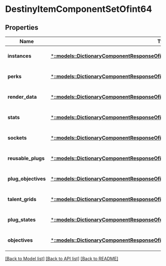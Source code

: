 # DestinyItemComponentSetOfint64

## Properties
Name | Type | Description | Notes
------------ | ------------- | ------------- | -------------
**instances** | [***::models::DictionaryComponentResponseOfint64AndDestinyItemInstanceComponent**](DictionaryComponentResponseOfint64AndDestinyItemInstanceComponent.md) |  | [optional] [default to null]
**perks** | [***::models::DictionaryComponentResponseOfint64AndDestinyItemPerksComponent**](DictionaryComponentResponseOfint64AndDestinyItemPerksComponent.md) |  | [optional] [default to null]
**render_data** | [***::models::DictionaryComponentResponseOfint64AndDestinyItemRenderComponent**](DictionaryComponentResponseOfint64AndDestinyItemRenderComponent.md) |  | [optional] [default to null]
**stats** | [***::models::DictionaryComponentResponseOfint64AndDestinyItemStatsComponent**](DictionaryComponentResponseOfint64AndDestinyItemStatsComponent.md) |  | [optional] [default to null]
**sockets** | [***::models::DictionaryComponentResponseOfint64AndDestinyItemSocketsComponent**](DictionaryComponentResponseOfint64AndDestinyItemSocketsComponent.md) |  | [optional] [default to null]
**reusable_plugs** | [***::models::DictionaryComponentResponseOfint64AndDestinyItemReusablePlugsComponent**](DictionaryComponentResponseOfint64AndDestinyItemReusablePlugsComponent.md) |  | [optional] [default to null]
**plug_objectives** | [***::models::DictionaryComponentResponseOfint64AndDestinyItemPlugObjectivesComponent**](DictionaryComponentResponseOfint64AndDestinyItemPlugObjectivesComponent.md) |  | [optional] [default to null]
**talent_grids** | [***::models::DictionaryComponentResponseOfint64AndDestinyItemTalentGridComponent**](DictionaryComponentResponseOfint64AndDestinyItemTalentGridComponent.md) |  | [optional] [default to null]
**plug_states** | [***::models::DictionaryComponentResponseOfuint32AndDestinyItemPlugComponent**](DictionaryComponentResponseOfuint32AndDestinyItemPlugComponent.md) |  | [optional] [default to null]
**objectives** | [***::models::DictionaryComponentResponseOfint64AndDestinyItemObjectivesComponent**](DictionaryComponentResponseOfint64AndDestinyItemObjectivesComponent.md) |  | [optional] [default to null]

[[Back to Model list]](../README.md#documentation-for-models) [[Back to API list]](../README.md#documentation-for-api-endpoints) [[Back to README]](../README.md)


